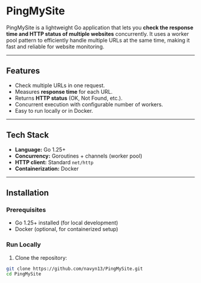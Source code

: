 # PingMySite

PingMySite is a lightweight Go application that lets you **check the response time and HTTP status of multiple websites** concurrently. It uses a worker pool pattern to efficiently handle multiple URLs at the same time, making it fast and reliable for website monitoring.

---

## Features

- Check multiple URLs in one request.
- Measures **response time** for each URL.
- Returns **HTTP status** (OK, Not Found, etc.).
- Concurrent execution with configurable number of workers.
- Easy to run locally or in Docker.

---

## Tech Stack

- **Language:** Go 1.25+
- **Concurrency:** Goroutines + channels (worker pool)
- **HTTP client:** Standard `net/http`
- **Containerization:** Docker

---

## Installation

### Prerequisites

- Go 1.25+ installed (for local development)
- Docker (optional, for containerized setup)

### Run Locally

1. Clone the repository:

```bash
git clone https://github.com/navyn13/PingMySite.git
cd PingMySite
